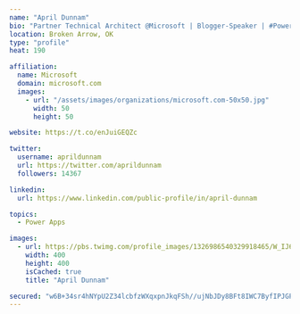 ```yaml
---
name: "April Dunnam"
bio: "Partner Technical Architect @Microsoft | Blogger-Speaker | #PowerApps, #PowerAutomate, #Office365, #SharePoint | #WIT | #Karaoke Queen"
location: Broken Arrow, OK
type: "profile"
heat: 190

affiliation:
  name: Microsoft
  domain: microsoft.com
  images:
    - url: "/assets/images/organizations/microsoft.com-50x50.jpg"
      width: 50
      height: 50

website: https://t.co/enJuiGEQZc

twitter:
  username: aprildunnam
  url: https://twitter.com/aprildunnam
  followers: 14367

linkedin:
  url: https://www.linkedin.com/public-profile/in/april-dunnam

topics:
  - Power Apps

images:
  - url: https://pbs.twimg.com/profile_images/1326986540329918465/W_IJ6Ih2_400x400.jpg
    width: 400
    height: 400
    isCached: true
    title: "April Dunnam"

secured: "w6B+34sr4hNYpU2Z34lcbfzWXqxpnJkqFSh//ujNbJDy8BFt8IWC7ByfIPJGPDFLmjl8EKBbV/m2Um0WGUDzio2aEablItO243l3RzcLzqGMGFDKle3kv6KWBLby5TYKxAr8V9ALeTUIyiu20fMqR4n3yLtxYvxt6MWejjyL+lVynvqPHd5nN0oGt9OoYmSvmOzt9L48wXJcw5ommjVj5+5bCthumQ7ply1FdvIWpgmDVlf/nZk0VKSfv7/3Aemfug+i6LcC67S4ZOnhusH7EYkFMf0huWsFXxXbzdJJt7V6IigxB9kkqhSQE4VPuW037mJ8x5f8NN01pfHfSuLMZWXnVPRXa1Wn6jTcdWFgdBdmJn23LSdJRzSzzEji44lXbN/yEuzXBqLZAA9UVMnDM4C5j32fuMHWfQEGgSKWT2s=;WwbH3ft9lbqD86yQQBVEcA=="
---
```


